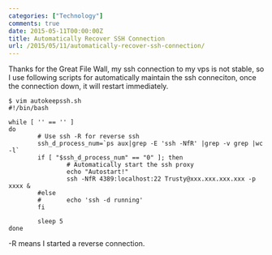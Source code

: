 ```yaml
---
categories: ["Technology"]
comments: true
date: 2015-05-11T00:00:00Z
title: Automatically Recover SSH Connection
url: /2015/05/11/automatically-recover-ssh-connection/
---
```


Thanks for the Great File Wall, my ssh connection to my vps is not stable, so I use following scripts for automatically maintain the ssh conneciton, once the connection down, it will restart immediately.    

```
$ vim autokeepssh.sh 
#!/bin/bash

while [ '' == '' ]
do
        # Use ssh -R for reverse ssh
        ssh_d_process_num=`ps aux|grep -E 'ssh -NfR' |grep -v grep |wc -l`
        if [ "$ssh_d_process_num" == "0" ]; then
                # Automatically start the ssh proxy 
                echo "Autostart!"
                ssh -NfR 4389:localhost:22 Trusty@xxx.xxx.xxx.xxx -p xxxx &
        #else
        #       echo 'ssh -d running'
        fi

        sleep 5
done

```
-R means I started a reverse connection.    
